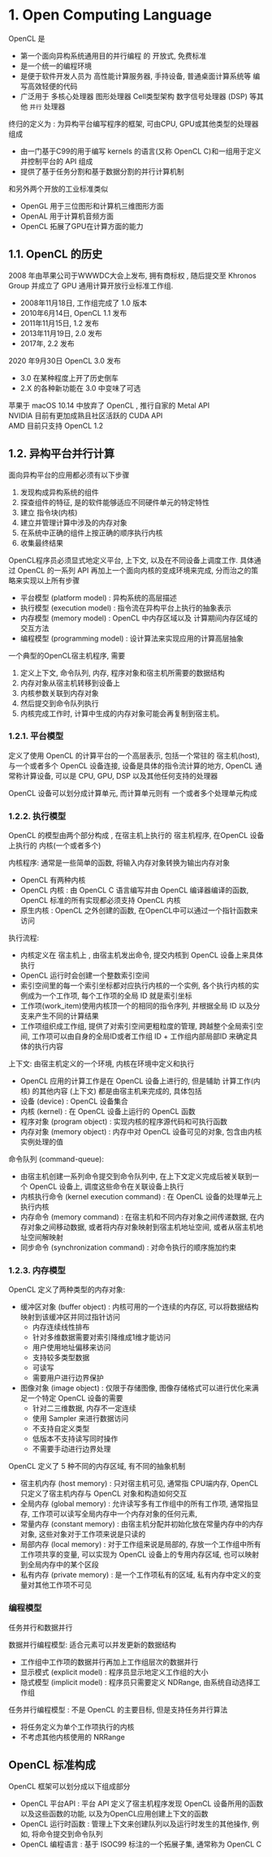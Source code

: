 # 1. Open Computing Language

OpenCL 是
* 第一个面向异构系统通用目的并行编程 的 开放式, 免费标准
* 是一个统一的编程环境
* 是便于软件开发人员为  高性能计算服务器, 手持设备, 普通桌面计算系统等 编写高效轻便的代码
* 广泛用于 多核心处理器 图形处理器  Cell类型架构  数字信号处理器 (DSP) 等其他 `并行` 处理器   

终归的定义为 : 为异构平台编写程序的框架, 可由CPU, GPU或其他类型的处理器组成  
* 由一门基于C99的用于编写 kernels 的语言(又称 OpenCL C)和一组用于定义并控制平台的 API 组成
* 提供了基于任务分割和基于数据分割的并行计算机制

和另外两个开放的工业标准类似
* OpenGL 用于三位图形和计算机三维图形方面
* OpenAL 用于计算机音频方面
* OpenCL 拓展了GPU在计算方面的能力


## 1.1. OpenCL 的历史  

2008 年由苹果公司于WWWDC大会上发布, 拥有商标权 , 随后提交至 Khronos Group 并成立了 GPU 通用计算开放行业标准工作组.  
* 2008年11月18日, 工作组完成了 1.0 版本
* 2010年6月14日, OpenCL 1.1 发布
* 2011年11月15日, 1.2 发布
* 2013年11月19日, 2.0 发布 
* 2017年, 2.2 发布

2020 年9月30日 OpenCL 3.0 发布
* 3.0 在某种程度上开了历史倒车
* 2.X 的各种新功能在 3.0 中变味了可选

苹果于 macOS 10.14 中放弃了 OpenCL , 推行自家的 Metal API  
NVIDIA 目前有更加成熟且社区活跃的 CUDA API  
AMD 目前只支持 OpenCL 1.2  


## 1.2. 异构平台并行计算  

面向异构平台的应用都必须有以下步骤
1. 发现构成异构系统的组件
2. 探查组件的特征, 是的软件能够适应不同硬件单元的特定特性
3. 建立 指令块(内核)
4. 建立并管理计算中涉及的内存对象
5. 在系统中正确的组件上按正确的顺序执行内核
6. 收集最终结果

OpenCL程序员必须显式地定义平台, 上下文, 以及在不同设备上调度工作.  具体通过 OpenCL 的一系列 API 再加上一个面向内核的变成环境来完成, 分而治之的策略来实现以上所有步骤  
* 平台模型 (platform model)  : 异构系统的高层描述
* 执行模型 (execution model) : 指令流在异构平台上执行的抽象表示
* 内存模型 (memory model)    : OpenCL 中内存区域以及 计算期间内存区域的交互方法
* 编程模型 (programming model) : 设计算法来实现应用的计算高层抽象   


一个典型的OpenCL宿主机程序, 需要
1. 定义上下文, 命令队列, 内存, 程序对象和宿主机所需要的数据结构
2. 内存对象从宿主机转移到设备上
3. 内核参数关联到内存对象
4. 然后提交到命令队列执行
5. 内核完成工作时, 计算中生成的内存对象可能会再复制到宿主机。

### 1.2.1. 平台模型  

定义了使用 OpenCL 的计算平台的一个高层表示, 包括一个常驻的 宿主机(host), 与一个或者多个 OpenCL 设备连接, 设备是具体的指令流计算的地方, OpenCL 通常称计算设备, 可以是 CPU, GPU, DSP 以及其他任何支持的处理器  

OpenCL 设备可以划分成计算单元, 而计算单元则有 一个或者多个处理单元构成

### 1.2.2. 执行模型

OpenCL 的模型由两个部分构成 , 在宿主机上执行的 宿主机程序, 在OpenCL 设备上执行的 内核(一个或者多个)  

内核程序: 通常是一些简单的函数, 将输入内存对象转换为输出内存对象
* OpenCL 有两种内核
* OpenCL 内核 : 由 OpenCL C 语言编写并由 OpenCL 编译器编译的函数, OpenCL 标准的所有实现都必须支持 OpenCL 内核
* 原生内核 : OpenCL 之外创建的函数, 在OpenCL中可以通过一个指针函数来访问


执行流程:
* 内核定义在 宿主机上 , 由宿主机发出命令, 提交内核到 OpenCL 设备上来具体执行
* OpenCL 运行时会创建一个整数索引空间
* 索引空间里的每一个索引坐标都对应执行内核的一个实例, 各个执行内核的实例成为一个工作项, 每个工作项的全局 ID 就是索引坐标
* 工作项(work_item)使用内核顶一个的相同的指令序列, 并根据全局 ID 以及分支来产生不同的计算结果
* 工作项组织成工作组, 提供了对索引空间更粗粒度的管理, 跨越整个全局索引空间, 工作项可以由自身的全局ID或者工作组 ID + 工作组内部局部ID 来确定具体的执行内容

上下文: 由宿主机定义的一个环境, 内核在环境中定义和执行
* OpenCL 应用的计算工作是在 OpenCL 设备上进行的, 但是辅助 计算工作(内核) 的其他内容 (上下文) 都是由宿主机来完成的, 具体包括  
* 设备 (device) : OpenCL 设备集合
* 内核 (kernel) : 在 OpenCL 设备上运行的 OpenCL 函数
* 程序对象 (program object) : 实现内核的程序源代码和可执行函数
* 内存对象 (memory object) : 内存中对 OpenCL 设备可见的对象, 包含由内核实例处理的值

命令队列 (command-queue):  
* 由宿主机创建一系列命令提交到命令队列中, 在上下文定义完成后被关联到一个 OpenCL 设备上, 调度这些命令在关联设备上执行  
* 内核执行命令 (kernel execution command) : 在 OpenCL 设备的处理单元上执行内核
* 内存命令 (memory command) : 在宿主机和不同内存对象之间传递数据, 在内存对象之间移动数据, 或者将内存对象映射到宿主机地址空间, 或者从宿主机地址空间解映射
* 同步命令 (synchronization command) : 对命令执行的顺序施加约束  


### 1.2.3. 内存模型

OpenCL 定义了两种类型的内存对象: 
* 缓冲区对象 (buffer object) : 内核可用的一个连续的内存区, 可以将数据结构映射到该缓冲区并同过指针访问
  * 内存连续线性排布
  * 针对多维数据需要对索引降维成1维才能访问
  * 用户使用地址偏移来访问
  * 支持较多类型数据
  * 可读写
  * 需要用户进行边界保护
* 图像对象 (image object) : 仅限于存储图像, 图像存储格式可以进行优化来满足一个特定 OpenCL 设备的需要
  * 针对二三维数据, 内存不一定连续
  * 使用 Sampler 来进行数据访问
  * 不支持自定义类型
  * 低版本不支持读写同时操作
  * 不需要手动进行边界处理

OpenCL 定义了 5 种不同的内存区域, 有不同的抽象机制
* 宿主机内存 (host memory) : 只对宿主机可见, 通常指 CPU端内存, OpenCL 只定义了宿主机内存与 OpenCL 对象和构造如何交互
* 全局内存 (global memory) : 允许读写多有工作组中的所有工作项, 通常指显存, 工作项可以读写全局内存中一个内存对象的任何元素,
* 常量内存 (constant memory) : 由宿主机分配并初始化放在常量内存中的内存对象, 这些对象对于工作项来说是只读的
* 局部内存 (local memory) : 对于工作组来说是局部的, 存放一个工作组中所有工作项共享的变量, 可以实现为 OpenCL 设备上的专用内存区域, 也可以映射到全局内存中的某个区段
* 私有内存 (private memory) : 是一个工作项私有的区域, 私有内存中定义的变量对其他工作项不可见  

### 编程模型

任务并行和数据并行

数据并行编程模型: 适合元素可以并发更新的数据结构
* 工作组中工作项的数据并行再加上工作组层次的数据并行
* 显示模式 (explicit model) : 程序员显示地定义工作组的大小
* 隐式模型 (implicit model) : 程序员只需要定义 NDRange, 由系统自动选择工作组

任务并行编程模型 : 不是 OpenCL 的主要目标, 但是支持任务并行算法
* 将任务定义为单个工作项执行的内核
* 不考虑其他内核使用的 NRRange


## OpenCL 标准构成

OpenCL 框架可以划分成以下组成部分
* OpenCL 平台API : 平台 API 定义了宿主机程序发现 OpenCL 设备所用的函数以及这些函数的功能, 以及为OpenCL应用创建上下文的函数
* OpenCL 运行时函数 : 管理上下文来创建队列以及运行时发生的其他操作, 例如, 将命令提交到命令队列
* OpenCL 编程语言 : 基于 ISOC99 标注的一个拓展子集, 通常称为 OpenCL C